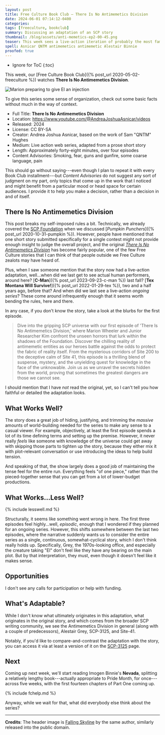 ```yaml
---
layout: post
title: Free Culture Book Club — There Is No Antimemetics Division
date: 2024-06-01 07:14:12-0400
categories:
tags: [freeculture, bookclub]
summary: Discussing an adaptation of an SCP story
thumbnail: /blog/assets/anti-memetics-ep2-00-45.png
teaser: This week sees a live-action iteration of probably the most famous SCP story.
spell: Asnicar QNTM antimemetics antimemetic Alestair Binnie
proofed: true
---
```


* Ignore for ToC
{:toc}

This week, our [Free Culture Book Club]({% post_url 2020-05-02-freeculture %}) watches **There Is No Antimemetics Division**.

![Marion preparing to give El an injection](/blog/assets/anti-memetics-ep2-00-45.png "The quieter scenes really make this")

To give this series some sense of organization, check out some basic facts without much in the way of context.

 * Full Title:  **There Is No Antimemetics Division**
 * Location:  <https://www.youtube.com/@AndreaJoshuaAsnicar/videos>
 * Released:  2024
 * License:  CC BY-SA
 * Creator:  Andrea Joshua Asnicar, based on the work of Sam "QNTM" Hughes
 * Medium:  Live action web series, adapted from a prose short story
 * Length:  Approximately forty-eight minutes, over four episodes
 * Content Advisories:  Smoking, fear, guns and gunfire, some coarse language, pain

This should go without saying---even though I plan to repeat it with every Book Club installment---but *Content Advisories* do not suggest any sort of judgment on my part, only topics that come up in the work that I noticed and might benefit from a particular mood or head space for certain audiences.  I provide it to help you make a decision, rather than a decision in and of itself.

## There Is No Antimemetics Division

This post breaks my self-imposed rules a bit.  Technically, we already covered the [SCP Foundation](https://scp-wiki.wikidot.com/) when we discussed [*Pumpkin Punchers*]({% post_url 2020-10-31-pumpkin %}).  However, people have mentioned that one short story submitted specifically for a single contest might not provide enough insight to judge the overall project, and the original [*There Is No Antimemetics Division*](https://qntm.org/scp) has become fairly popular, one of the few Free Culture stories that I can think of that people outside we Free Culture zealots may have heard of.

Plus, when I saw someone mention that the story now had a live-action adaptation, well...when did we last get to see actual human performers, around here?  [**C-Man**]({% post_url 2023-09-23-c-man %}) last fall?  [**Tex Montana Will Survive!**]({% post_url 2022-01-29-tex %}), two and a half years ago, before that?  And when did we last see a live-action *ongoing series*?  These come around infrequently enough that it seems worth bending the rules, here and there.

In any case, if you don't know the story, take a look at the blurbs for the first episode.

 > Dive into the gripping SCP universe with our first episode of 'There Is No Antimemetics Division,' where Marion Wheeler and Junior Researcher Kim confront the unseen horrors that lurk within the shadows of the Foundation. Discover the chilling reality of antimemetic entities as our heroes battle against the odds to protect the fabric of reality itself. From the mysterious corridors of Site 200 to the deceptive calm of Site 41, this episode is a thrilling blend of suspense, mystery, and the unyielding quest for knowledge in the face of the unknowable. Join us as we unravel the secrets hidden from the world, proving that sometimes the greatest dangers are those we cannot see.

I should mention that I have *not* read the original, yet, so I can't tell you how faithful or detailed the adaptation looks.

## What Works Well?

The story does a great job of hiding, justifying, and trimming the *massive* amounts of world-building needed for the series to make any sense to a casual viewer.  For example, objectively, at least the first episode spends a lot of its time defining terms and setting up the premise.  However, it never really *feels* like someone with knowledge of the universe could get away with skipping those parts to tighten up the story, because they either mix it with plot-relevant conversation or use introducing the ideas to help build tension.

And speaking of that, the show largely does a good job of maintaining the tense feel for the entire run.  Everything feels "of one piece," rather than the pieced-together sense that you can get from a lot of lower-budget productions.

## What Works...Less Well?

{% include lesswell.md %}

Structurally, it seems like something went wrong in here.  The first three episodes feel highly...well, *episodic*, enough that I wondered if they planned for an ongoing series.  However, this shifts somewhere between the last two episodes, where the narrative suddenly wants us to consider the entire series as a single, continuous, somewhat-cyclical story, which I don't think really holds up.  Specifically, Grey, the 1970s-looking office, and especially the creature taking "El" don't feel like they have any bearing on the main plot.  But by that interpretation, they must, even though it doesn't feel like it makes sense.

## Opportunities

I don't see any calls for participation or help with funding.

## What's Adaptable?

While I don't know what ultimately originates in this adaptation, what originates in the original story, and which comes from the broader SCP writing community, we see the Antimemetics Division in general (along with a couple of predecessors), Alestair Grey, SCP-3125, and Site-41.

Notably, if you'd like to compare-and-contrast the adaptation with the story, you can access it via at least a version of it on the [SCP-3125](https://scp-wiki.wikidot.com/scp-3125) page.

## Next

Coming up next week, we'll start reading Imogen Binnie's **Nevada**, splitting a relatively lengthy book---actually appropriate to Pride Month, for once---across five weeks, with the first fourteen chapters of Part One coming up.

{% include fchelp.md %}

Anyway, while we wait for that, what did everybody else think about the series?

* * *

**Credits**:  The header image is [Falling Skyline](https://free.mortalityplays.com/falling-skyline-art/) by the same author, similarly released into the public domain.
